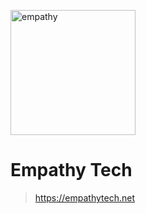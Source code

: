 <a href="https://empathytech.net"><img src="https://cloud.empathytech.net/index.php/s/Z8Kig2sgLZYHYED/preview" width="200" height="200" title="Empathy Tech" alt="empathy"></a>

# Empathy Tech

> https://empathytech.net
